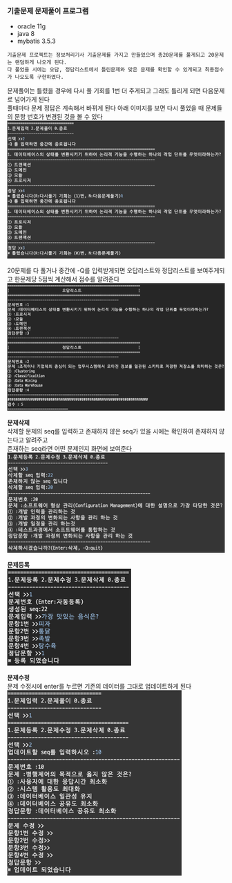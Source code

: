 ### 기출문제 문제풀이 프로그램
* oracle 11g
* java 8
* mybatis 3.5.3

```
기출문제 프로젝트는 정보처리기사 기출문제를 가지고 만들었으며 총20문제를 풀게되고 20문제는 랜덤하게 나오게 된다.   
다 풀었을 시에는 오답, 정답리스트에서 틀린문제와 맞은 문제를 확인할 수 있게되고 최종점수가 나오도록 구현하였다.
```

문제풀이는 틀렸을 경우에 다시 풀 기회를 1번 더 주게되고 그래도 틀리게 되면 다음문제로 넘어가게 된다   
풀때마다 문제 정답은 계속해서 바뀌게 된다 아래 이미지를 보면 다시 풀었을 때 문제들의 문항 번호가 변경된 것을 볼 수 있다
<img src="https://github.com/doolybom1/Java_TS_001_CBT/blob/master/images/%EB%AC%B8%EC%A0%9C%ED%92%80%EC%9D%B4.png"> 

20문제를 다 풀거나 중간에 -Q를 입력받게되면 오답리스트와 정답리스트를 보여주게되고 한문제당 5점씩 계산해서 점수를 알려준다
<img src="https://github.com/doolybom1/Java_TS_001_CBT/blob/master/images/%EC%98%A4%EB%8B%B5%EC%A0%95%EB%8B%B5%EB%A6%AC%EC%8A%A4%ED%8A%B8.png">

<b>문제삭제</b>     
삭제할 문제의 seq를 입력하고 존재하지 않은 seq가 있을 시에는 확인하여 존재하지 않는다고 알려주고   
존재하는 seq라면 어떤 문제인지 화면에 보여준다   
<img src="https://github.com/doolybom1/Java_TS_001_CBT/blob/master/images/%EB%AC%B8%EC%A0%9C%EC%82%AD%EC%A0%9C.png">

<b>문제등록</b>   
<img src="https://github.com/doolybom1/Java_TS_001_CBT/blob/master/images/%EB%AC%B8%EC%A0%9C%EB%93%B1%EB%A1%9D.png">

<b>문제수정</b>   
문제 수정시에 enter를 누르면 기존의 데이터를 그대로 업데이트하게 된다   
<img src="https://github.com/doolybom1/Java_TS_001_CBT/blob/master/images/%EB%AC%B8%EC%A0%9C%EC%88%98%EC%A0%95.png">

